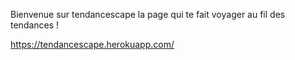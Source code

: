 Bienvenue sur tendancescape la page qui te fait voyager au fil des tendances ! 

https://tendancescape.herokuapp.com/
